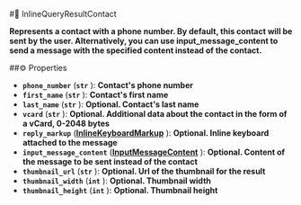 #🔮 InlineQueryResultContact

**Represents a contact with a phone number. By default, this contact will be sent by the user. Alternatively, you can use input_message_content to send a message with the specified content instead of the contact.**

##⚙️ Properties

- **`phone_number`** (**`str`** ): **Contact's phone number**
- **`first_name`** (**`str`** ): **Contact's first name**
- **`last_name`** (**`str`** ): **Optional. Contact's last name**
- **`vcard`** (**`str`** ): **Optional. Additional data about the contact in the form of a vCard, 0-2048 bytes**
- **`reply_markup`** (**[InlineKeyboardMarkup](InlineKeyboardMarkup.md)** ): **Optional. Inline keyboard attached to the message**
- **`input_message_content`** (**[InputMessageContent](InputMessageContent.md)** ): **Optional. Content of the message to be sent instead of the contact**
- **`thumbnail_url`** (**`str`** ): **Optional. Url of the thumbnail for the result**
- **`thumbnail_width`** (**`int`** ): **Optional. Thumbnail width**
- **`thumbnail_height`** (**`int`** ): **Optional. Thumbnail height**
